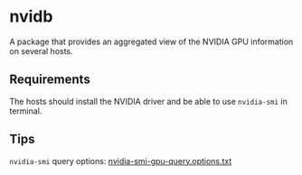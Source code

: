 # nvidb
A package that provides an aggregated view of the NVIDIA GPU information on several hosts.

## Requirements
The hosts should install the NVIDIA driver and be able to use `nvidia-smi` in terminal.

## Tips
`nvidia-smi` query options: [nvidia-smi-gpu-query.options.txt](https://gist.github.com/FanBB2333/63d3c0212c059741363460aab28be148)